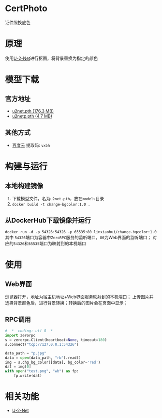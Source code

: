 # CertPhoto
证件照换底色

# 原理
使用[U-2-Net](https://github.com/NathanUA/U-2-Net)进行抠图，将背景替换为指定的颜色

# 模型下载

## 官方地址
   * [u2net.pth (176.3 MB)](https://drive.google.com/file/d/1ao1ovG1Qtx4b7EoskHXmi2E9rp5CHLcZ/view?usp=sharing)
   * [u2netp.pth (4.7 MB)](https://drive.google.com/file/d/1rbSTGKAE-MTxBYHd-51l2hMOQPT_7EPy/view?usp=sharing)

## 其他方式
   * [百度云](https://pan.baidu.com/s/1kfKINZ1REk4g7tCOZtTSVw) 提取码: `vxbh`


# 构建与运行

## 本地构建镜像
   1. 下载模型文件，名为`u2net.pth`，放在`models`目录
   2. `docker build -t change-bgcolor:1.0 .`

## 从DockerHub下载镜像并运行
   `docker run -d -p 54326:54326 -p 65535:80 linxiaohui/change-bgcolor:1.0`
   其中 `54326`端口为容器中`ZeroRPC`服务的监听端口，`80`为Web界面的监听端口； 对应的`54326`和`65535`端口为映射到的本机端口
   
# 使用

## Web界面
   浏览器打开，地址为宿主机地址+Web界面服务映射到的本机端口； 上传图片并选择背景颜色后，进行背景转换；转换后的图片会在页面中显示；

## RPC调用
```python
# -*- coding: utf-8 -*-
import zerorpc
s = zerorpc.Client(heartbeat=None, timeout=180)
s.connect("tcp://127.0.0.1:54326")

data_path = "p.jpg"
data = open(data_path, "rb").read()
img = s.chg_bg_color([data], bg_color='red')
dat = img[0]
with open("test.png", "wb") as fp:
    fp.write(dat)
```

# 相关功能
   * [U-2-Net](../U-2-Net)
